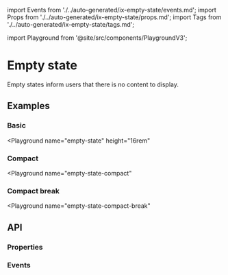 import Events from './../auto-generated/ix-empty-state/events.md';
import Props from './../auto-generated/ix-empty-state/props.md';
import Tags from './../auto-generated/ix-empty-state/tags.md';

import Playground from '@site/src/components/PlaygroundV3';

# Empty state

<Tags />
<!-- introduction start -->
Empty states inform users that there is no content to display. 
<!-- introduction end -->

## Examples

### Basic

<Playground
  name="empty-state" 
  height="16rem"
  >
</Playground>

### Compact

<Playground
  name="empty-state-compact"
  >
</Playground>

### Compact break

<Playground
  name="empty-state-compact-break"
  >
</Playground>

## API

### Properties

<Props />

### Events

<Events />
